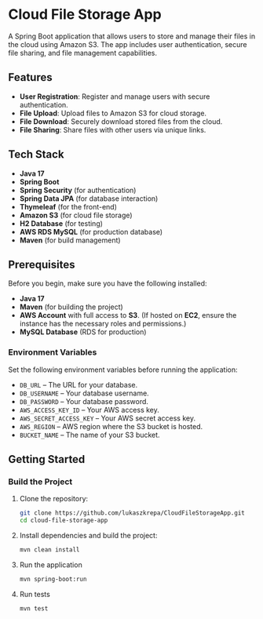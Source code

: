 # Cloud File Storage App

A Spring Boot application that allows users to store and manage their files in the cloud using Amazon S3. The app includes user authentication, secure file sharing, and file management capabilities.

## Features

- **User Registration**: Register and manage users with secure authentication.
- **File Upload**: Upload files to Amazon S3 for cloud storage.
- **File Download**: Securely download stored files from the cloud.
- **File Sharing**: Share files with other users via unique links.

## Tech Stack

- **Java 17**
- **Spring Boot**
- **Spring Security** (for authentication)
- **Spring Data JPA** (for database interaction)
- **Thymeleaf** (for the front-end)
- **Amazon S3** (for cloud file storage)
- **H2 Database** (for testing)
- **AWS RDS MySQL** (for production database)
- **Maven** (for build management)

## Prerequisites

Before you begin, make sure you have the following installed:

- **Java 17**
- **Maven** (for building the project)
- **AWS Account** with full access to **S3**. (If hosted on **EC2**, ensure the instance has the necessary roles and permissions.)
- **MySQL Database** (RDS for production)

### Environment Variables

Set the following environment variables before running the application:

- `DB_URL` – The URL for your database.
- `DB_USERNAME` – Your database username.
- `DB_PASSWORD` – Your database password.
- `AWS_ACCESS_KEY_ID` – Your AWS access key.
- `AWS_SECRET_ACCESS_KEY` – Your AWS secret access key.
- `AWS_REGION` – AWS region where the S3 bucket is hosted.
- `BUCKET_NAME` – The name of your S3 bucket.

## Getting Started

### Build the Project

1. Clone the repository:
   ```bash
   git clone https://github.com/lukaszkrepa/CloudFileStorageApp.git
   cd cloud-file-storage-app

2. Install dependencies and build the project:
    ```bash
   mvn clean install

3. Run the application
   ```bash
   mvn spring-boot:run
   
4. Run tests
   ```bash
   mvn test